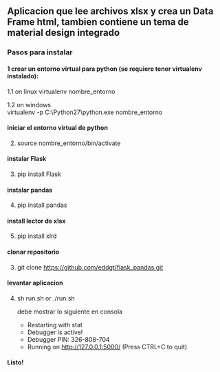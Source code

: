 ## Aplicacion que lee archivos xlsx y crea un Data Frame html, tambien contiene un tema de material design integrado

### Pasos para instalar

#### 1  crear un entorno virtual para python (se requiere tener virtualenv instalado):

1.1 on linux
 virtualenv nombre_entorno
        
1.2 on windows    
 virtualenv -p C:\Python27\python.exe nombre_entorno

#### iniciar el entorno virtual de python
2. source nombre_entorno/bin/activate

#### instalar Flask
3. pip install Flask

#### instalar pandas
4. pip install pandas

#### install lector de xlsx
5. pip install xlrd

#### clonar repositorio
3. git clone https://github.com/eddgt/flask_pandas.git

#### levantar aplicacion
4. sh run.sh or ./run.sh

    debe mostrar lo siguiente en consola
    * Restarting with stat
    * Debugger is active!
    * Debugger PIN: 326-808-704
    * Running on http://127.0.0.1:5000/ (Press CTRL+C to quit)

#### Listo!